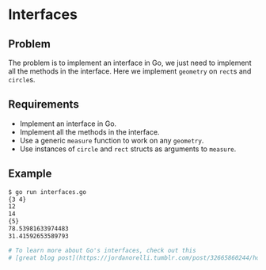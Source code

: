 # Interfaces

## Problem

The problem is to implement an interface in Go, we just need to implement all the methods in the interface. Here we implement `geometry` on `rect`s and `circle`s.

## Requirements

- Implement an interface in Go.
- Implement all the methods in the interface.
- Use a generic `measure` function to work on any `geometry`.
- Use instances of `circle` and `rect` structs as arguments to `measure`.

## Example

```sh
$ go run interfaces.go
{3 4}
12
14
{5}
78.53981633974483
31.41592653589793

# To learn more about Go's interfaces, check out this
# [great blog post](https://jordanorelli.tumblr.com/post/32665860244/how-to-use-interfaces-in-go).
```
